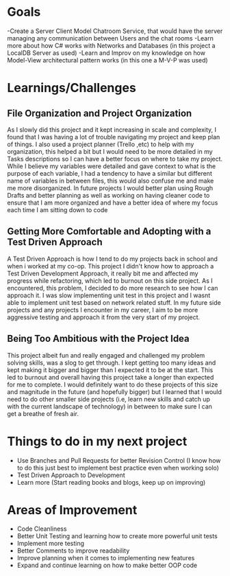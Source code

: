 # Goals
-Create a Server Client Model Chatroom Service, that would have the server managing any communication between Users and the chat rooms
-Learn more about how C# works with Networks and Databases (in this project a LocalDB Server as used)
-Learn and Improv on my knowledge on how Model-View architectural pattern works (in this one a M-V-P was used)

# Learnings/Challenges

## File Organization and Project Organization
As I slowly did this project and it kept increasing in scale and complexity, I found that I was having a lot of trouble navigating my project and keep plan of things. I also used a project planner (Trello ,etc) to help with my organization, this helped a bit but I would need to be more detailed in my Tasks descriptions so I can have a better focus on where to take my project. While I believe my variables were detailed and gave context to what is the purpose of each variable, I had a tendency to have a similar but different name of variables in between files, this would also confuse me and make me more disorganized. In future projects I would better plan using Rough Drafts and better planning as well as working on having cleaner code to ensure that I am more organized and have a better idea of where my focus each time I am sitting down to code

## Getting More Comfortable and Adopting with a Test Driven Approach
A Test Driven Approach is how I tend to do my projects back in school and when i worked at my co-op. 
This project I didn't know how to approach a Test Driven Development Approach, it really bit me and affected my progress while refactoring, which led to burnout on this side project. As I encountered, this problem, I decided to do more research to see how I can approach it.
I was slow implementing unit test in this project and I wasnt able to implement unit test based on network related stuff. In my future side projects and any projects I encounter in my career, I aim to be more aggressive testing and approach it from the very start of my project.

## Being Too Ambitious with the Project Idea
This project albeit fun and really engaged and challenged my problem solving skills, was a slog to get through. I kept getting too many ideas and kept making it bigger and bigger than I expected it to be at the start. This led to burnout and overall having this project take a longer than expected for me to complete. I would definitely want to do these projects of this size and magnitude in the future (and hopefully bigger) but I learned that I would need to do other smaller side projects (i.e, learn new skills and catch up with the current landscape of technology) in between to make sure I can get a breathe of fresh air.

# Things to do in my next project
- Use Branches and Pull Requests for better Revision Control (I know how to do this just best to implement best practice even when working solo)
- Test Driven Approach to Development
- Learn more (Start reading books and blogs, keep up on improving)

# Areas of Improvement
- Code Cleanliness
- Better Unit Testing and learning how to create more powerful unit tests
- Implement more testing 
- Better Comments to improve readability
- Improve planning when it comes to implementing new features
- Expand and continue learning on how to make better OOP code
